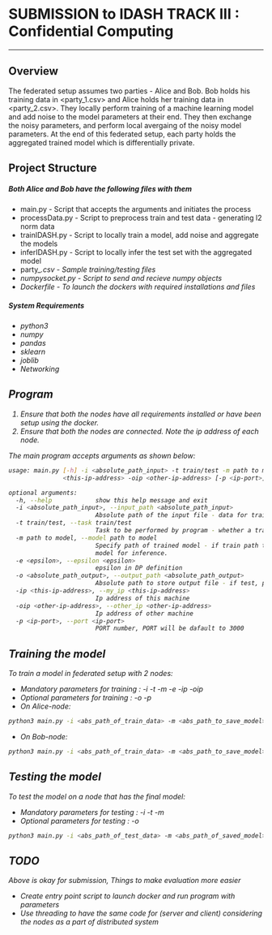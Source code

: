 
# SUBMISSION to IDASH TRACK III : Confidential Computing 
--------------------
## Overview

The federated setup assumes two parties - Alice and Bob. Bob holds his training data in <party_1.csv> and Alice holds her training data in <party_2.csv>. They locally perform training of a machine learning model and add noise to the model parameters at their end. They then exchange the noisy parameters, and perform local avergaing of the noisy model parameters. At the end of this federated setup, each party holds the aggregated trained model which is differentially private.

## Project Structure
##### Both Alice and Bob have the following files with them
- main.py - Script that accepts the arguments and initiates the process
- processData.py - Script to preprocess train and test data - generating l2 norm data
- trainIDASH.py - Script to locally train a model, add noise and aggregate the models
- inferIDASH.py - Script to locally infer the test set with the aggregated model
- party_<i>.csv - Sample training/testing files
- numpysocket.py - Script to send and recieve numpy objects
- Dockerfile - To launch the dockers with required installations and files
##### System Requirements
- python3
- numpy
- pandas
- sklearn
- joblib
- Networking

## Program
1. Ensure that both the nodes have all requirements installed or have been setup using the docker.
2. Ensure that both the nodes are connected. Note the ip address of each node. 

The main program accepts arguments as shown below:
```sh
usage: main.py [-h] -i <absolute_path_input> -t train/test -m path to model -e <epsilon> [-o <absolute_path_output>] -ip
               <this-ip-address> -oip <other-ip-address> [-p <ip-port>]

optional arguments:
  -h, --help            show this help message and exit
  -i <absolute_path_input>, --input_path <absolute_path_input>
                        Absolute path of the input file - data for train or test
  -t train/test, --task train/test
                        Task to be performed by program - whether a training program or testing program
  -m path to model, --model path to model
                        Specify path of trained model - if train path to store trained model, else path of the trained
                        model for inference.
  -e <epsilon>, --epsilon <epsilon>
                        epsilon in DP definition
  -o <absolute_path_output>, --output_path <absolute_path_output>
                        Absolute path to store output file - if test, path to store inference
  -ip <this-ip-address>, --my_ip <this-ip-address>
                        Ip address of this machine
  -oip <other-ip-address>, --other_ip <other-ip-address>
                        Ip address of other machine
  -p <ip-port>, --port <ip-port>
                        PORT number, PORT will be dafault to 3000
```

## Training the model
To train a model in federated setup with 2 nodes:
- Mandatory parameters for training : -i -t -m -e -ip -oip
- Optional parameters for training : -o -p
- On Alice-node:
```sh
python3 main.py -i <abs_path_of_train_data> -m <abs_path_to_save_model> -e <value_of_epsilon> -t train -ip <alice-ip> -oip <bob-ip> -p <port>
```
- On Bob-node:
```sh
python3 main.py -i <abs_path_of_train_data> -m <abs_path_to_save_model> -e <value_of_epsilon> -t train -ip <bob-ip> -oip <alice-ip> -p <port>
```

## Testing the model
To test the model on a node that has the final model:
- Mandatory parameters for testing : -i -t -m 
- Optional parameters for testing : -o 
```sh
python3 main.py -i <abs_path_of_test_data> -m <abs_path_of_saved_model> -o <abs_path_to_save_predicted_results>
```
## TODO
Above is okay for submission, Things to make evaluation more easier
- Create entry point script to launch docker and run program with parameters
- Use threading to have the same code for (server and client) considering the nodes as a part of distributed system

